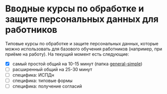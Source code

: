 # Вводные курсы по обработке и защите персональных данных для работников

Типовые курсы по обработке и защите персональных данных, которые можно использовать для базового обучения работников (например, при приёме на работу). На текущий момент есть следующие:

- [x] самый простой общий на 10-15 минут (папка [general-simple](https://github.com/Sinfores-Labs/pd-welcome-course/tree/main/general-simple))
- [ ] расширенный общий на 25-30 минут
- [ ] специфика: ИСПДн
- [ ] специфика: типовые формы
- [ ] специфика: получение согласий
